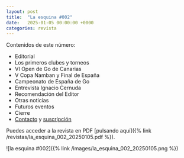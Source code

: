```yaml
---
layout: post
title:  "La esquina #002"
date:   2025-01-05 00:00:00 +0000
categories: revista
---
```


Contenidos de este número:

  * Editorial
  * Los primeros clubes y torneos
  * VI Open de Go de Canarias
  * V Copa Namban y Final de España
  * Campeonato de España de Go
  * Entrevista Ignacio Cernuda
  * Recomendación del Editor
  * Otras noticias
  * Futuros eventos
  * Cierre
  * [Contacto](mailto:esquinago.revista@gmail.com) y [suscripción](/subscription/)

Puedes acceder a la revista en PDF [pulsando aquí]({% link /revistas/la_esquina_002_20250105.pdf %}).

![la esquina #002]({% link /images/la_esquina_002_20250105.png %})
